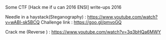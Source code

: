 Some CTF [Hack me if u can 2016 ENSI] write-ups 2016

Needle in a haystack(Steganography) : https://www.youtube.com/watch?v=wABl-sk5BCQ
Challenge link : https://goo.gl/pmvoGQ

Crack me (Reverse ) : https://www.youtube.com/watch?v=3q3bHQa6MWY
